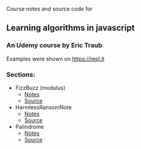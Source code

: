 Course notes and source code for 
## Learning algorithms in javascript
### An Udemy course by Eric Traub

Examples were shown on https://repl.it

### Sections:
- FizzBuzz (modulus)
  - [Notes](notes/01-FizzBuzz.md)
  - [Source](src/FizzBuzz.js)
- HarmlessRansomNote
  - [Notes](notes/02-RansomNote.md)
  - [Source](src/RansomNote.js)
- Palindrome
  - [Notes](notes/03-Palindrome.md)
  - [Source](src/Palindrome.js)
